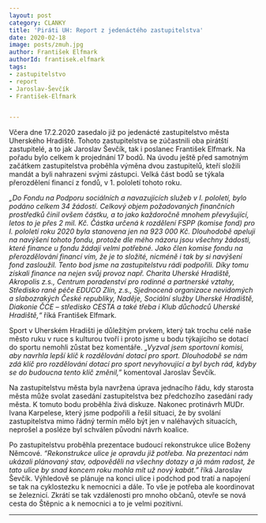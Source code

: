 ```yaml
---
layout: post
category: CLANKY
title: 'Piráti UH: Report z jedenáctého zastupitelstva'
date: 2020-02-18
image: posts/zmuh.jpg
author: František Elfmark
authorId: frantisek.elfmark
tags: 
- zastupitelstvo
- report
- Jaroslav-Ševčík 
- František-Elfmark


---
```


Včera dne 17.2.2020 zasedalo již po jedenácté zastupitelstvo města Uherského Hradiště. Tohoto zastupitelstva se zúčastnili oba pirátští zastupitelé, a to jak Jaroslav Ševčík, tak i poslanec František Elfmark. Na pořadu bylo celkem k projednání 17 bodů. Na úvodu ještě před samotným začátkem zastupitelstva proběhla výměna dvou zastupitelů, kteří složili mandát a byli nahrazeni svými zástupci. Velká část bodů se týkala přerozdělení financí z fondů, v 1. pololetí tohoto roku.
 
*„Do Fondu na Podporu sociálních a navazujících služeb v I. pololetí, bylo podáno celkem 34 žádostí. Celkový objem požadovaných finančních prostředků činil ovšem částku, a to jako každoročně mnohem převyšující, letos to je přes 2 mil. Kč. Částka určená k rozdělení FSPP (komise fond) pro I. pololetí roku 2020 byla stanovena jen na 923 000 Kč. Dlouhodobě apeluji na navýšení tohoto fondu, protože dle mého názoru jsou všechny žádosti, které finance u fondu žádají velmi potřebné. Jako člen komise fondu na přerozdělování financí vím, že je to složité, nicméně i tak by si navýšení fond zasloužil. Tento bod jsme na zastupitelstvu rádi podpořili. Díky tomu získali finance na nejen svůj provoz např. Charita Uherské Hradiště, Akropolis z.s., Centrum poradenství pro rodinné a partnerské vztahy, Středisko rané péče EDUCO Zlín, z.s., Sjednocená organizace nevidomých a slabozrakých České republiky, Naděje, Sociální služby Uherské Hradiště, Diakonie ČCE – středisko CESTA a také třeba i Klub důchodců Uherské Hradiště,“*  říká František Elfmark.
 
Sport v Uherském Hradišti je důležitým prvkem, který tak trochu celé naše město ruku v ruce s kulturou tvoří i proto jsme u bodu týkajícího se dotací do sportu nemohli zůstat bez komentáře. *„Vyzval jsem sportovní komisi, aby navrhla lepší klíč k rozdělování dotací pro sport. Dlouhodobě se nám zdá klíč pro rozdělování dotací pro sport nevyhovující a byl bych rád, kdyby se do budoucna tento klíč změnil,”*  komentoval Jaroslav Ševčík.
 
 
Na zastupitelstvu města byla navržena úprava jednacího řádu, kdy starosta města může svolat zasedání zastupitelstva bez předchozího zasedání rady města. K tomuto bodu proběhla živá diskuze. Nakonec protinávrh MUDr. Ivana Karpelese, který jsme podpořili a řešil situaci, že by svolání zastupitelstva mimo řádný termín mělo být jen v naléhavých situacích, neprošel a posléze byl schválen původní návrh koalice.

Po zastupitelstvu proběhla prezentace budoucí rekonstrukce ulice Boženy Němcové. *“Rekonstrukce ulice je opravdu již potřeba. Na prezentaci nám ukázali plánovaný stav, odpověděli na všechny dotazy a já mám radost, že tato ulice by snad koncem roku mohla mít už nový kabát.”*  říká Jaroslav Ševčík. Výhledově se plánuje na konci ulice i podchod pod tratí a napojení se tak na cyklostezku k nemocnici a dále. To vše je potřeba ale koordinovat se železnicí. Zkrátí se tak vzdálenosti pro mnoho občanů, otevře se nová cesta do Štěpnic a k nemocnici a to je velmi pozitivní.  

---
